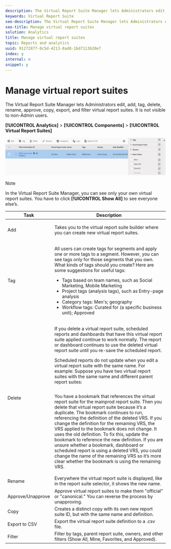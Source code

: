 ```yaml
---
description: The Virtual Report Suite Manager lets Administrators edit, add, tag, delete, rename, approve, copy, export, and filter virtual report suites. It is not visible to non-Admin users.
keywords: Virtual Report Suite
seo-description: The Virtual Report Suite Manager lets Administrators edit, add, tag, delete, rename, approve, copy, export, and filter virtual report suites. It is not visible to non-Admin users.
seo-title: Manage virtual report suites
solution: Analytics
title: Manage virtual report suites
topic: Reports and analytics
uuid: 91272877-0c5d-4213-8ad8-1bd7113b20e7
index: y
internal: n
snippet: y
---
```


# Manage virtual report suites

The Virtual Report Suite Manager lets Administrators edit, add, tag, delete, rename, approve, copy, export, and filter virtual report suites. It is not visible to non-Admin users.

 **[!UICONTROL Analytics]** > **[!UICONTROL Components]** > **[!UICONTROL Virtual Report Suites]**

![](assets/vrs-manage.png)

>[!NOTE]
>
>In the Virtual Report Suite Manager, you can see only your own virtual report suites. You have to click **[!UICONTROL Show All]** to see everyone else’s.

<table id="table_D5455ED0EC7A40839DB2DC89E1A9E469"> 
 <thead> 
  <tr> 
   <th colname="col1" class="entry"> Task </th> 
   <th colname="col2" class="entry"> Description </th> 
  </tr> 
 </thead>
 <tbody> 
  <tr> 
   <td colname="col1"> Add </td> 
   <td colname="col2"> <p>Takes you to the virtual report suite builder where you can create new virtual report suites. </p> </td> 
  </tr> 
  <tr> 
   <td colname="col1"> Tag </td> 
   <td colname="col2"> <p>All users can create tags for segments and apply one or more tags to a segment. However, you can see tags only for those segments that you own. What kinds of tags should you create? Here are some suggestions for useful tags: </p> <p> 
     <ul id="ul_45E9BD37614C493F8C5AFFFB968F12D5"> 
      <li id="li_A909BC1BE7E44C3E84B72200A66F8D12">Tags based on team names, such as Social Marketing, Mobile Marketing </li> 
      <li id="li_82784EF92DF240BD9EE62C879A68FB0D">Project tags (analysis tags), such as Entry-page analysis </li> 
      <li id="li_E9AEE4A9D14B42929CF9CF879BB55913">Category tags: Men's; geography </li> 
      <li id="li_2A8246828B0E42CCA4ED8AE075EB79F7">Workflow tags: Curated for (a specific business unit); Approved </li> 
     </ul> </p> </td> 
  </tr> 
  <tr> 
   <td colname="col1"> Delete </td> 
   <td colname="col2"> <p>If you delete a virtual report suite, scheduled reports and dashboards that have this virtual report suite applied continue to work normally. The report or dashboard continues to use the deleted virtual report suite until you re-save the scheduled report. </p> <p>Scheduled reports do not update when you edit a virtual report suite with the same name. For example: Suppose you have two virtual report suites with the same name and different parent report suites:  </p>
    <table id="table_4B5A76E0AEAC4323A2FFE60F727B33FB">  
    </table> <p>You have a bookmark that references the virtual report suite for the mainprod report suite. Then you delete that virtual report suite because it’s a duplicate. The bookmark continues to run, referencing the definition of the deleted VRS. If you change the definition for the remaining VRS, the VRS applied to the bookmark does not change. It uses the old definition. To fix this, update the bookmark to reference the new definition. If you are unsure whether a bookmark, dashboard or scheduled report is using a deleted VRS, you could change the name of the remaining VRS so it’s more clear whether the bookmark is using the remaining VRS. </p> </td> 
  </tr> 
  <tr> 
   <td colname="col1"> Rename </td> 
   <td colname="col2"> Everywhere the virtual report suite is displayed, like in the report suite selector, it shows the new name. </td> 
  </tr> 
  <tr> 
   <td colname="col1"> Approve/Unapprove </td> 
   <td colname="col2"> Approve virtual report suites to make them "official" or "canonical." You can reverse the process by unapproving. </td> 
  </tr> 
  <tr> 
   <td colname="col1"> Copy </td> 
   <td colname="col2"> Creates a distinct copy with its own new report suite ID, but with the same name and definition. </td> 
  </tr> 
  <tr> 
   <td colname="col1"> Export to CSV </td> 
   <td colname="col2"> Export the virtual report suite definition to a .csv file. </td> 
  </tr> 
  <tr> 
   <td colname="col1"> Filter </td> 
   <td colname="col2"> Filter by tags, parent report suite, owners, and other filters (Show All, Mine, Favorites, and Approved). </td> 
  </tr> 
 </tbody> 
</table>

